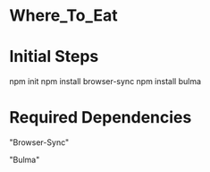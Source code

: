 # Where_To_Eat

# Initial Steps

npm init
npm install browser-sync
npm install bulma

# Required Dependencies

"Browser-Sync"

"Bulma"

